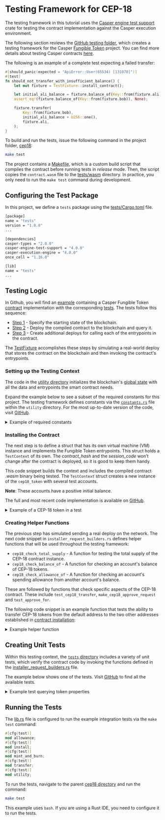 # Testing Framework for CEP-18

The testing framework in this tutorial uses the [Casper engine test support](https://crates.io/crates/casper-engine-test-support) crate for testing the contract implementation against the Casper execution environment.

The following section reviews the [GitHub testing folder](https://github.com/casper-ecosystem/cep18/tree/master/tests), which creates a testing framework for the Casper [Fungible Token](https://github.com/casper-ecosystem/cep18) project. You can find more details about testing Casper contracts [here](https://docs.casper.network/developers/writing-onchain-code/testing-contracts/).

The following is an example of a complete test expecting a failed transfer:

```rust
#[should_panic(expected = "ApiError::User(65534) [131070]")]
#[test]
fn should_not_transfer_with_insufficient_balance() {
    let mut fixture = TestFixture::install_contract();

    let initial_ali_balance = fixture.balance_of(Key::from(fixture.ali)).unwrap();
    assert_eq!(fixture.balance_of(Key::from(fixture.bob)), None);

    fixture.transfer(
        Key::from(fixture.bob),
        initial_ali_balance + U256::one(),
        fixture.ali,
    );
}
```

To build and run the tests, issue the following command in the project folder, [cep18](https://github.com/casper-ecosystem/cep18):

```bash
make test
```

The project contains a [Makefile](https://github.com/casper-ecosystem/cep18/blob/dev/Makefile), which is a custom build script that compiles the contract before running tests in _release_ mode. Then, the script copies the `contract.wasm` file to the [tests/wasm](https://github.com/casper-ecosystem/cep18/tree/master/tests/wasm) directory. In practice, you only need to run the `make test` command during development.

## Configuring the Test Package

In this project, we define a `tests` package using the [tests/Cargo.toml](https://github.com/casper-ecosystem/cep18/blob/dev/tests/Cargo.toml) file.

```bash
[package]
name = "tests"
version = "1.0.0"
...

[dependencies]
casper-types = "2.0.0"
casper-engine-test-support = "4.0.0"
casper-execution-engine = "4.0.0"
once_cell = "1.16.0"

[lib]
name = "tests"
...
```

## Testing Logic

In Github, you will find an [example](https://github.com/casper-ecosystem/cep18/tree/dev/cep18) containing a Casper Fungible Token [contract](https://github.com/casper-ecosystem/cep18/blob/dev/cep18/src/main.rs) implementation with the corresponding [tests](https://github.com/casper-ecosystem/cep18/tree/dev/tests/src). The tests follow this sequence:

- [Step 1](#setting-up-the-testing-context) - Specify the starting state of the blockchain.
- [Step 2](#deploying-the-contract) - Deploy the compiled contract to the blockchain and query it.
- [Step 3](#invoking-contract-entrypoints) - Create additional deploys for calling each of the entrypoints in the contract.

The [TestFixture](https://github.com/casper-ecosystem/cep18/blob/master/example/cep18-tests/src/test_fixture/test_fixture.rs) accomplishes these steps by simulating a real-world deploy that stores the contract on the blockchain and then invoking the contract's entrypoints.

### Setting up the Testing Context

The code in the [utility directory](https://github.com/casper-ecosystem/cep18/tree/dev/tests/src/utility) initializes the blockchain's [global state](https://docs.casper.network/concepts/glossary/G/#global-state) with all the data and entrypoints the smart contract needs.

Expand the example below to see a subset of the required constants for this project. The testing framework defines constants via the [`constants.rs`](https://github.com/casper-ecosystem/cep18/blob/dev/tests/src/utility/constants.rs) file within the `utility` directory. For the most up-to-date version of the code, visit [GitHub](https://github.com/casper-ecosystem/cep18).


<details>
<summary>Example of required constants</summary>

```rust
// File https://github.com/casper-ecosystem/cep18/blob/dev/tests/src/utility/installer_request_builders.rs

use casper_engine_test_support::{
    ExecuteRequestBuilder, InMemoryWasmTestBuilder, DEFAULT_ACCOUNT_ADDR,
    MINIMUM_ACCOUNT_CREATION_BALANCE, PRODUCTION_RUN_GENESIS_REQUEST,
};
use casper_execution_engine::core::engine_state::ExecuteRequest;
use casper_types::{
    account::AccountHash, bytesrepr::FromBytes, runtime_args, system::mint, CLTyped, ContractHash, ContractPackageHash, Key, RuntimeArgs, U256,
};

use crate::utility::constants::{
    ALLOWANCE_AMOUNT_1, ALLOWANCE_AMOUNT_2, TOTAL_SUPPLY_KEY, TRANSFER_AMOUNT_1, TRANSFER_AMOUNT_2,
};

use super::constants::{
    ACCOUNT_1_ADDR, ACCOUNT_2_ADDR, ARG_ADDRESS, ARG_AMOUNT, ARG_DECIMALS, ARG_NAME, ARG_OWNER, ARG_RECIPIENT, ARG_SPENDER, ARG_SYMBOL, ARG_TOKEN_CONTRACT, ARG_TOTAL_SUPPLY, CEP18_CONTRACT_WASM, CEP18_TEST_CONTRACT_KEY, CEP18_TEST_CONTRACT_WASM, CEP18_TOKEN_CONTRACT_KEY, CHECK_ALLOWANCE_OF_ENTRYPOINT, CHECK_BALANCE_OF_ENTRYPOINT,CHECK_TOTAL_SUPPLY_ENTRYPOINT, METHOD_APPROVE, METHOD_APPROVE_AS_STORED_CONTRACT,METHOD_TRANSFER, METHOD_TRANSFER_AS_STORED_CONTRACT, RESULT_KEY, TOKEN_DECIMALS, TOKEN_NAME, TOKEN_SYMBOL, TOKEN_TOTAL_SUPPLY,
};
```

</details>


### Installing the Contract

The next step is to define a struct that has its own virtual machine (VM) instance and implements the Fungible Token entrypoints. This struct holds a `TestContext` of its own. The _contract_hash_ and the _session_code_ won’t change after the contract is deployed, so it is good to keep them handy.

This code snippet builds the context and includes the compiled contract _.wasm_ binary being tested. The `TestContext` struct creates a new instance of the `cep18_token` with several test accounts.

**Note**: These accounts have a positive initial balance.

The full and most recent code implementation is available on [GitHub](https://github.com/casper-ecosystem/cep18/blob/dev/tests/src/utility/installer_request_builders.rs).

<details>
<summary>Example of a CEP-18 token in a test</summary>

```rust
// File https://github.com/casper-ecosystem/cep18/blob/dev/tests/src/utility/installer_request_builders.rs

// Creating the `TestContext` struct.

pub(crate) struct TestContext {
pub(crate) cep18_token: ContractHash,
pub(crate) cep18_test_contract_package: ContractPackageHash,
}

// Setting up the test instance of CEP-18.

pub(crate) fn setup() -> (InMemoryWasmTestBuilder, TestContext) {
    setup_with_args(runtime_args! {
        ARG_NAME => TOKEN_NAME,
        ARG_SYMBOL => TOKEN_SYMBOL,
        ARG_DECIMALS => TOKEN_DECIMALS,
        ARG_TOTAL_SUPPLY => U256::from(TOKEN_TOTAL_SUPPLY),
    })
}

// Establishing test accounts.

pub(crate) fn setup_with_args(install_args: RuntimeArgs) -> (InMemoryWasmTestBuilder, TestContext) {
    let mut builder = InMemoryWasmTestBuilder::default();
    builder.run_genesis(&PRODUCTION_RUN_GENESIS_REQUEST);

    let id: Option<u64> = None;
    let transfer_1_args = runtime_args! {
        mint::ARG_TARGET => *ACCOUNT_1_ADDR,
        mint::ARG_AMOUNT => MINIMUM_ACCOUNT_CREATION_BALANCE,
        mint::ARG_ID => id,
    };
    let transfer_2_args = runtime_args! {
        mint::ARG_TARGET => *ACCOUNT_2_ADDR,
        mint::ARG_AMOUNT => MINIMUM_ACCOUNT_CREATION_BALANCE,
        mint::ARG_ID => id,
    };

    let transfer_request_1 =
        ExecuteRequestBuilder::transfer(*DEFAULT_ACCOUNT_ADDR, transfer_1_args).build();
    let transfer_request_2 =
        ExecuteRequestBuilder::transfer(*DEFAULT_ACCOUNT_ADDR, transfer_2_args).build();

    // Installing the test version of CEP-18 with the default account.

    let install_request_1 =
        ExecuteRequestBuilder::standard(*DEFAULT_ACCOUNT_ADDR, CEP18_CONTRACT_WASM, install_args)
            .build();

    let install_request_2 = ExecuteRequestBuilder::standard(
        *DEFAULT_ACCOUNT_ADDR,
        CEP18_TEST_CONTRACT_WASM,
        RuntimeArgs::default(),
    )
    .build();

    builder.exec(transfer_request_1).expect_success().commit();
    builder.exec(transfer_request_2).expect_success().commit();
    builder.exec(install_request_1).expect_success().commit();
    builder.exec(install_request_2).expect_success().commit();

    let account = builder
        .get_account(*DEFAULT_ACCOUNT_ADDR)
        .expect("should have account");

    let cep18_token = account
        .named_keys()
        .get(CEP18_TOKEN_CONTRACT_KEY)
        .and_then(|key| key.into_hash())
        .map(ContractHash::new)
        .expect("should have contract hash");

    let cep18_test_contract_package = account
        .named_keys()
        .get(CEP18_TEST_CONTRACT_KEY)
        .and_then(|key| key.into_hash())
        .map(ContractPackageHash::new)
        .expect("should have contract package hash");

    let test_context = TestContext {
        cep18_token,
        cep18_test_contract_package,
    };

    (builder, test_context)
}
```

</details>

### Creating Helper Functions

The previous step has simulated sending a real deploy on the network. The next code snippet in `installer_request_builders.rs` defines helper functions that will be used throughout the testing framework:

- `cep18_check_total_supply` - A function for testing the total supply of the CEP-18 contract instance.
- `cep18_check_balance_of` - A function for checking an account's balance of CEP-18 tokens.
- `cep18_check_allowance_of` - A function for checking an account's spending allowance from another account's balance.

These are followed by functions that check specific aspects of the CEP-18 contract. These include `test_cep18_transfer`, `make_cep18_approve_request` and `test_approve_for`.

The following code snippet is an example function that tests the ability to transfer CEP-18 tokens from the default address to the two other addresses established in [contract installation](#installing-the-contract-deploying-the-contract):

<details>
<summary>Example helper function</summary>

```rust
pub(crate) fn test_cep18_transfer(
    builder: &mut InMemoryWasmTestBuilder,
    test_context: &TestContext,
    sender1: Key,
    recipient1: Key,
    sender2: Key,
    recipient2: Key) {
    let TestContext { cep18_token, .. } = test_context;

    // Defining the amount to be transferred to each account.

    let transfer_amount_1 = U256::from(TRANSFER_AMOUNT_1);
    let transfer_amount_2 = U256::from(TRANSFER_AMOUNT_2);

    // Checking the pre-existing balances of the default address and the two receiving addresses.

    let sender_balance_before = cep18_check_balance_of(builder, cep18_token, sender1);
    assert_ne!(sender_balance_before, U256::zero());

    let account_1_balance_before = cep18_check_balance_of(builder, cep18_token, recipient1);
    assert_eq!(account_1_balance_before, U256::zero());

    let account_2_balance_before = cep18_check_balance_of(builder, cep18_token, recipient1);
    assert_eq!(account_2_balance_before, U256::zero());

    // Creating the first transfer request.

    let token_transfer_request_1 =
        make_cep18_transfer_request(sender1, cep18_token, recipient1, transfer_amount_1);

    builder
        .exec(token_transfer_request_1)
        .expect_success()
        .commit();

    // Checking the prior balance against the new balance to ensure the transfer occurred correctly.

    let account_1_balance_after = cep18_check_balance_of(builder, cep18_token, recipient1);
    assert_eq!(account_1_balance_after, transfer_amount_1);
    let account_1_balance_before = account_1_balance_after;

    let sender_balance_after = cep18_check_balance_of(builder, cep18_token, sender1);
    assert_eq!(
        sender_balance_after,
        sender_balance_before - transfer_amount_1
    );
    let sender_balance_before = sender_balance_after;

    // Creating the second transfer request.

    let token_transfer_request_2 =
        make_cep18_transfer_request(sender2, cep18_token, recipient2, transfer_amount_2);

    builder
        .exec(token_transfer_request_2)
        .expect_success()
        .commit();

    // Checking prior balances against new balances.

    let sender_balance_after = cep18_check_balance_of(builder, cep18_token, sender1);
    assert_eq!(sender_balance_after, sender_balance_before);

    let account_1_balance_after = cep18_check_balance_of(builder, cep18_token, recipient1);
    assert!(account_1_balance_after < account_1_balance_before);
    assert_eq!(
        account_1_balance_after,
        transfer_amount_1 - transfer_amount_2
    );

    let account_2_balance_after = cep18_check_balance_of(builder, cep18_token, recipient2);
    assert_eq!(account_2_balance_after, transfer_amount_2);
}
```

</details>

## Creating Unit Tests

Within this testing context, the [`tests` directory](https://github.com/casper-ecosystem/cep18/tree/dev/tests/src) includes a variety of unit tests, which verify the contract code by invoking the functions defined in the [installer_request_builders.rs](https://github.com/casper-ecosystem/cep18/blob/dev/tests/src/utility/installer_request_builders.rs) file.

The example below shows one of the tests. Visit [GitHub](https://github.com/casper-ecosystem/cep18/tree/dev/tests/src) to find all the available tests.

<details>
<summary>Example test querying token properties</summary>

```rust
// File https://github.com/casper-ecosystem/cep18/blob/dev/tests/src/install.rs

use casper_engine_test_support::DEFAULT_ACCOUNT_ADDR;
use casper_types::{Key, U256};

use crate::utility::{
    constants::{
        ALLOWANCES_KEY, BALANCES_KEY, DECIMALS_KEY, NAME_KEY, SYMBOL_KEY, TOKEN_DECIMALS,
        TOKEN_NAME, TOKEN_SYMBOL, TOKEN_TOTAL_SUPPLY, TOTAL_SUPPLY_KEY,
    },
    installer_request_builders::{
        cep18_check_balance_of, invert_cep18_address, setup, TestContext,
    },
};

#[test]
fn should_have_queryable_properties() {
    let (mut builder, TestContext { cep18_token, .. }) = setup();

    let name: String = builder.get_value(cep18_token, NAME_KEY);
    assert_eq!(name, TOKEN_NAME);

    let symbol: String = builder.get_value(cep18_token, SYMBOL_KEY);
    assert_eq!(symbol, TOKEN_SYMBOL);

    let decimals: u8 = builder.get_value(cep18_token, DECIMALS_KEY);
    assert_eq!(decimals, TOKEN_DECIMALS);

    let total_supply: U256 = builder.get_value(cep18_token, TOTAL_SUPPLY_KEY);
    assert_eq!(total_supply, U256::from(TOKEN_TOTAL_SUPPLY));

    let owner_key = Key::Account(*DEFAULT_ACCOUNT_ADDR);

    let owner_balance = cep18_check_balance_of(&mut builder, &cep18_token, owner_key);
    assert_eq!(owner_balance, total_supply);

    let contract_balance =
        cep18_check_balance_of(&mut builder, &cep18_token, Key::Hash(cep18_token.value()));
    assert_eq!(contract_balance, U256::zero());

    // Ensures that Account and Contract ownership is respected and we're not keying ownership under
    // the raw bytes regardless of variant.
    let inverted_owner_key = invert_cep18_address(owner_key);
    let inverted_owner_balance =
        cep18_check_balance_of(&mut builder, &cep18_token, inverted_owner_key);
    assert_eq!(inverted_owner_balance, U256::zero());
}
```

</details>

## Running the Tests

The [lib.rs](https://github.com/casper-ecosystem/cep18/blob/dev/tests/src/lib.rs) file is configured to run the example integration tests via the `make test` command:

```rust
#[cfg(test)]
mod allowance;
#[cfg(test)]
mod install;
#[cfg(test)]
mod mint_and_burn;
#[cfg(test)]
mod transfer;
#[cfg(test)]
mod utility;
```

To run the tests, navigate to the parent [cep18 directory](https://github.com/casper-ecosystem/cep18) and run the command:

```bash
make test
```

This example uses `bash`. If you are using a Rust IDE, you need to configure it to run the tests.